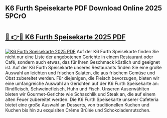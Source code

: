## K6 Furth Speisekarte PDF Download Online 2025 5PCrO

# <h2><a href="http://gcebow9.nevu.top/?p=K6+Furth+Speisekarte">🔗 👉🔴 K6 Furth Speisekarte 2025 PDF</a></h2>

[![K6 Furth Speisekarte 2025 PDF](https://i.imgur.com/dBaPXMq.png)](http://gcebow9.nevu.top/?p=K6+Furth+Speisekarte)
Auf der K6 Furth Speisekarte finden Sie nicht nur eine Liste der angebotenen Gerichte in einem Restaurant oder Café, sondern auch etwas, das für Ihren Geschmack köstlich und geeignet ist. Auf der K6 Furth Speisekarte unseres Restaurants finden Sie eine große Auswahl an leichten und frischen Salaten, die aus frischem Gemüse und Obst zubereitet werden. Für diejenigen, die Fleisch bevorzugen, bieten wir eine umfangreiche Auswahl an Gerichten auf der K6 Furth Speisekarte an: Rindfleisch, Schweinefleisch, Huhn und Fisch. Unseren Auserwählten bieten wir Gourmet-Gerichte wie Schaschlik und Steak an, die auf einem alten Feuer zubereitet werden. Die K6 Furth Speisekarte unserer Cafeteria bietet eine große Auswahl an Desserts, von traditionellen Kuchen und Kuchen bis hin zu exquisiten Crème Brûlée und Schokoladenrutschen.
